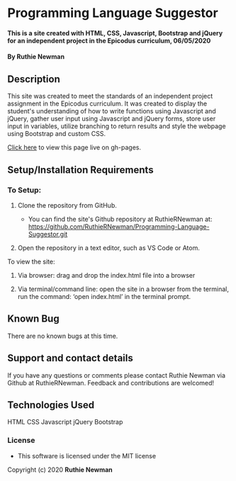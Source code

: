 # Programming Language Suggestor

#### This is a site created with HTML, CSS, Javascript, Bootstrap and jQuery for an independent project in the Epicodus curriculum, 06/05/2020

#### By **Ruthie Newman**

## Description

This site was created to meet the standards of an independent project assignment in the Epicodus curriculum. It was created to display the student's understanding of how to write functions using Javascript and jQuery, gather user input using Javascript and jQuery forms, store user input in variables, utilize branching to return results and style the webpage using Bootstrap and custom CSS. 

[Click here](https://ruthiernewman.github.io/Programming-Language-Suggestor) to view this page live on gh-pages.


## Setup/Installation Requirements

### To Setup:

  1. Clone the repository from GitHub. 

      * You can find the site's Github repository at RuthieRNewman at: 
        https://github.com/RuthieRNewman/Programming-Language-Suggestor.git

  2. Open the repository in a text editor, such as VS Code or Atom. 

To view the site:

  1. Via browser: drag and drop the index.html file into a browser

  2. Via terminal/command line: open the site in a browser from the terminal, run the command: ‘open index.html’ in the terminal prompt. 

## Known Bug

There are no known bugs at this time. 

## Support and contact details

If you have any questions or comments please contact Ruthie Newman via Github at RuthieRNewman. 
Feedback and contributions are welcomed!

## Technologies Used

HTML
CSS
Javascript
jQuery
Bootstrap

### License

* This software is licensed under the MIT license

Copyright (c) 2020 **Ruthie Newman**
